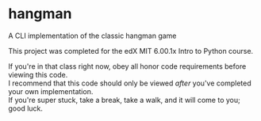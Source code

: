 # hangman
A CLI implementation of the classic hangman game

This project was completed for the edX MIT 6.00.1x Intro to Python course.

If you're in that class right now, obey all honor code requirements before viewing this code.  
I recommend that this code should only be viewed _after_ you've completed your own implementation.  
If you're super stuck, take a break, take a walk, and it will come to you; good luck.
